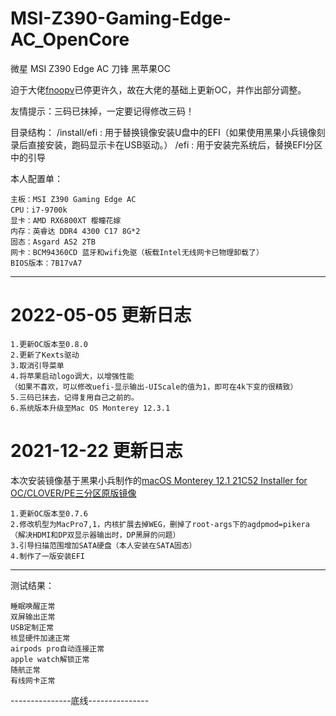# MSI-Z390-Gaming-Edge-AC_OpenCore
微星 MSI Z390 Edge AC 刀锋 黑苹果OC

迫于大佬[fnoopv](https://github.com/fnoopv/MSI-Z390-Gaming-Edge-AC_OC)已停更许久，故在大佬的基础上更新OC，并作出部分调整。

友情提示：三码已抹掉，一定要记得修改三码！

目录结构：
/install/efi : 用于替换镜像安装U盘中的EFI（如果使用黑果小兵镜像刻录后直接安装，跑码显示卡在USB驱动。）
/efi : 用于安装完系统后，替换EFI分区中的引导

本人配置单：
```
主板：MSI Z390 Gaming Edge AC
CPU：i7-9700k
显卡：AMD RX6800XT 樱瞳花嫁
内存：英睿达 DDR4 4300 C17 8G*2
固态：Asgard AS2 2TB
网卡：BCM94360CD 蓝牙和wifi免驱（板载Intel无线网卡已物理卸载了）
BIOS版本：7B17vA7
```

------

# 2022-05-05 更新日志

```
1.更新OC版本至0.8.0
2.更新了Kexts驱动
3.取消引导菜单
4.将苹果启动logo调大，以增强性能
（如果不喜欢，可以修改uefi-显示输出-UIScale的值为1，即可在4k下变的很精致）
5.三码已抹去，记得复用自己之前的。
6.系统版本升级至Mac OS Monterey 12.3.1
```



# 2021-12-22 更新日志

本次安装镜像基于黑果小兵制作的[macOS Monterey 12.1 21C52 Installer for OC/CLOVER/PE三分区原版镜像](https://mp.weixin.qq.com/s/4JarRMfZ0KocQXAK2KRoSA)
```
1.更新OC版本至0.7.6
2.修改机型为MacPro7,1，内核扩展去掉WEG，删掉了root-args下的agdpmod=pikera
（解决HDMI和DP双显示器输出时，DP黑屏的问题）
3.引导扫描范围增加SATA硬盘（本人安装在SATA固态）
4.制作了一版安装EFI
```

---------------------------------


测试结果：
```
睡眠唤醒正常
双屏输出正常
USB定制正常
核显硬件加速正常
airpods pro自动连接正常
apple watch解锁正常
随航正常
有线网卡正常
```

---------------底线---------------
